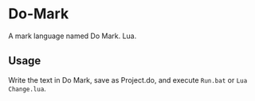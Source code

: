 # Do-Mark
A mark language named Do Mark. Lua.

## Usage
Write the text in Do Mark, save as Project.do, and execute `Run.bat` or `Lua Change.lua`.
